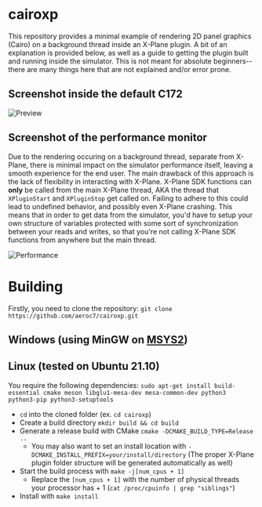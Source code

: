 # cairoxp
This repository provides a minimal example of rendering 2D panel graphics (Cairo) on a background thread inside an X-Plane plugin. A bit of an explanation is provided below, as well as a guide to getting the plugin built and running inside the simulator. This is not meant for absolute beginners--there are many things here that are not explained and/or error prone.

## Screenshot inside the default C172

![Preview](https://github.com/aeroc7/cairoxp/blob/main/screenshots/panel.png)

## Screenshot of the performance monitor
Due to the rendering occuring on a background thread, separate from X-Plane, there is minimal impact on the simulator performance itself, leaving a smooth experience for the end user. The main drawback of this approach is the lack of flexibility in interacting with X-Plane. X-Plane SDK functions can **only** be called from the main X-Plane thread, AKA the thread that `XPluginStart` and `XPluginStop` get called on. Failing to adhere to this could lead to undefined behavior, and possibly even X-Plane crashing. This means that in order to get data from the simulator, you'd have to setup your own structure of variables protected with some sort of synchronization between your reads and writes, so that you're not calling X-Plane SDK functions from anywhere but the main thread.

![Performance](https://github.com/aeroc7/cairoxp/blob/main/screenshots/performance.png)

# Building
Firstly, you need to clone the repository: `git clone https://github.com/aeroc7/cairoxp.git`

## Windows (using MinGW on [MSYS2](https://www.msys2.org/))

## Linux (tested on Ubuntu 21.10)
You require the following dependencies:
`sudo apt-get install build-essential cmake meson libglu1-mesa-dev mesa-common-dev python3 python3-pip python3-setuptools`

- `cd` into the cloned folder (ex. `cd cairoxp`)
- Create a build directory `mkdir build && cd build`
- Generate a release build with CMake `cmake -DCMAKE_BUILD_TYPE=Release ..`
  - You may also want to set an install location with `-DCMAKE_INSTALL_PREFIX=your/install/directory` (The proper X-Plane plugin folder structure will be generated automatically as well)
- Start the build process with `make -j[num_cpus + 1]`
  - Replace the `[num_cpus + 1]` with the number of physical threads your processor has + 1 (`cat /proc/cpuinfo | grep "siblings"`)
- Install with `make install`

